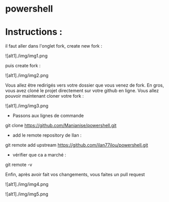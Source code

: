 # powershell


# Instructions :

il faut aller dans l'onglet fork, create new fork :

![alt1]./img/img1.png

puis create fork :

![alt1]./img/img2.png

Vous allez être redirigés vers votre dossier que vous venez de fork. En gros, vous avez cloné le projet directement sur votre github en ligne.
Vous allez pouvoir maintenant cloner votre fork :

![alt1]./img/img3.png

- Passons aux lignes de commande

git clone https://github.com/Manianise/powershell.git

- add le remote repository de Ilan :

 git remote add upstream https://github.com/ilan77ilou/powershell.git

- vérifier que ca a marché :

git remote -v

Enfin, après avoir fait vos changements, vous faites un pull request

![alt1]./img/img4.png

![alt1]./img/img5.png

